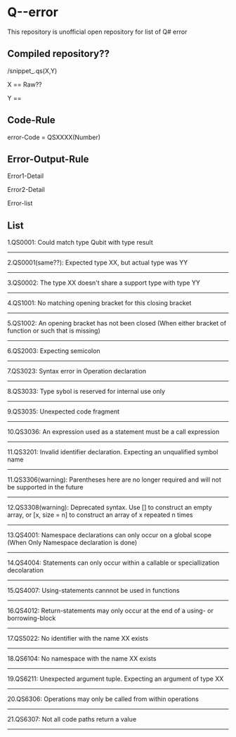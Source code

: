 # Q--error 

This repository is unofficial open repository for list of Q# error 


## Compiled repository??

/snippet_.qs(X,Y)

X == Raw??

Y == 


## Code-Rule

error-Code = QSXXXX(Number)

## Error-Output-Rule

Error1-Detail

Error2-Detail

Error-list


## List

1.QS0001: Could match type Qubit with type result

---

2.QS0001(same??): Expected type XX, but actual type was YY

---

3.QS0002: The type XX doesn't share a support type with type YY

---

4.QS1001: No matching opening bracket for this closing bracket 

---

5.QS1002: An opening bracket has not been closed (When either bracket of function or such that is missing)

---

6.QS2003: Expecting semicolon

---

7.QS3023:  Syntax error in Operation declaration

---

8.QS3033: Type sybol is reserved for internal use only

---

9.QS3035: Unexpected code fragment

---

10.QS3036: An expression used as a statement must be a call expression

---

11.QS3201: Invalid identifier declaration. Expecting an unqualified symbol name

---

11.QS3306(warning): Parentheses here are no longer required and will not be supported in the future 

---

12.QS3308(warning): Deprecated syntax. Use [] to construct an empty array, or [x, size = n] to construct an array of x repeated n times

---

13.QS4001: Namespace declarations can only occur on a global scope (When Only Namespace declaration is done)

---

14.QS4004: Statements can only occur within a callable or speciallization decolaration

---

15.QS4007: Using-statements cannnot be used in functions

---

16.QS4012: Return-statements may only occur at the end of a using- or borrowing-block

---

17.QS5022: No identifier with the name XX exists

---

18.QS6104: No namespace with the name XX exists

---

19.QS6211: Unexpected argument tuple. Expecting an argument of type XX

---

20.QS6306: Operations may only be called from within operations

---

21.QS6307: Not all code paths return a value

---
